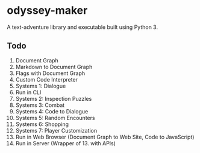 # odyssey-maker
A text-adventure library and executable built using Python 3.

## Todo
1. Document Graph
2. Markdown to Document Graph
4. Flags with Document Graph
3. Custom Code Interpreter
4. Systems 1: Dialogue
5. Run in CLI
6. Systems 2: Inspection Puzzles
7. Systems 3: Combat
8. Systems 4: Code to Dialogue
9. Systems 5: Random Encounters
10. Systems 6: Shopping
11. Systems 7: Player Customization
12. Run in Web Browser (Document Graph to Web Site, Code to JavaScript)
13. Run in Server (Wrapper of 13. with APIs)
